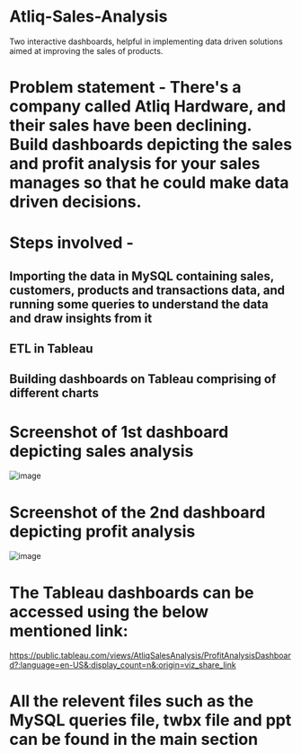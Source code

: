 # Atliq-Sales-Analysis
Two interactive dashboards, helpful in implementing data driven solutions aimed at improving the sales of products.

# Problem statement - There's a company called Atliq Hardware, and their sales have been declining. Build dashboards depicting the sales and profit analysis for your sales manages so that he could make data driven decisions.

# Steps involved - 
## Importing the data in MySQL containing sales, customers, products and transactions data, and running some queries to understand the data and draw insights from it
## ETL in Tableau
## Building dashboards on Tableau comprising of different charts

# Screenshot of 1st dashboard depicting sales analysis
![image](https://user-images.githubusercontent.com/123670627/216836325-18c97d92-9e38-48b7-9ac6-091ce0a044aa.png)

# Screenshot of the 2nd dashboard depicting profit analysis
![image](https://user-images.githubusercontent.com/123670627/216836394-64105151-00a0-4df7-a808-3cfd173f3b1b.png)


# The Tableau dashboards can be accessed using the below mentioned link:
https://public.tableau.com/views/AtliqSalesAnalysis/ProfitAnalysisDashboard?:language=en-US&:display_count=n&:origin=viz_share_link

# All the relevent files such as the MySQL queries file, twbx file and ppt can be found in the main section
